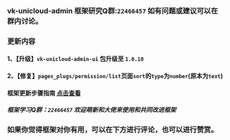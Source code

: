 ### vk-unicloud-admin 框架研究Q群:`22466457` 如有问题或建议可以在群内讨论。
###  更新内容
#### 1、【升级】`vk-unicloud-admin-ui` 包升级至 `1.0.10`
#### 2、【修复】`pages_plugs/permission/list`页面`sort`的`type`为`number`(原本为`text`)

#### 框架更新步骤指南 [点击查看](https://gitee.com/vk-uni/vk-uni-cloud-router/wikis/pages?sort_id=4023455&doc_id=975983)
##### 框架学习Q群：`22466457` 欢迎萌新和大佬来使用和共同改进框架

### 如果你觉得框架对你有用，可以在下方进行评论，也可以进行赞赏。
